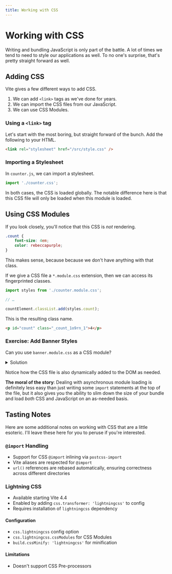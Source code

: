```yaml
---
title: Working with CSS
---
```


# Working with CSS

Writing and bundling JavaScript is only part of the battle. A lot of times we tend to need to style our applications as well. To no one's surprise, that's pretty straight forward as well.

## Adding CSS

Vite gives a few different ways to add CSS.

1. We can add `<link>` tags as we've done for years.
2. We can import the CSS files from our JavaScript.
3. We can use CSS Modules.

### Using a `<link>` tag

Let's start with the most boring, but straight forward of the bunch. Add the following to your HTML.

```html
<link rel="stylesheet" href="/src/style.css" />
```

### Importing a Stylesheet

In `counter.js`, we can import a stylesheet.

```js
import './counter.css';
```

In both cases, the CSS is loaded globally. The notable difference here is that this CSS file will only be loaded when this module is loaded.

## Using CSS Modules

If you look closely, you'll notice that this CSS is _not_ rendering.

```css
.count {
	font-size: 4em;
	color: rebeccapurple;
}
```

This makes sense, because because we don't have anything with that class.

If we give a CSS file a `*.module.css` extension, then we can access its fingerprinted classes.

```js
import styles from './counter.module.css';

// …

countElement.classList.add(styles.count);
```

This is the resulting class name.

```html
<p id="count" class="_count_1o9rn_1">4</p>
```

### Exercise: Add Banner Styles

Can you use `banner.module.css` as a CSS module?

<details><summary>Solution</summary>

```js
import styles from './banner.module.css';

// …

banner.classList.add(styles.banner);
closeButton.classList.add(styles.button);
```

</details>

Notice how the CSS file is also dynamically added to the DOM as needed.

**The moral of the story**: Dealing with asynchronous module loading is definitely less easy than just writing some `import` statements at the top of the file, but it also gives you the ability to slim down the size of your bundle and load _both_ CSS and JavaScript on an as-needed basis.

## Tasting Notes

Here are some additional notes on working with CSS that are a little esoteric. I'll leave these here for you to peruse if you're interested.

### `@import` Handling

- Support for CSS `@import` inlining via `postcss-import`
- Vite aliases are respected for `@import`
- `url()` references are rebased automatically, ensuring correctness across different directories

### Lightning CSS

- Available starting Vite 4.4
- Enabled by adding `css.transformer: 'lightningcss'` to config
- Requires installation of `lightningcss` dependency

#### Configuration

- `css.lightningcss` config option
- `css.lightningcss.cssModules` for CSS Modules
- `build.cssMinify: 'lightningcss'` for minification

#### Limitations

- Doesn't support CSS Pre-processors
